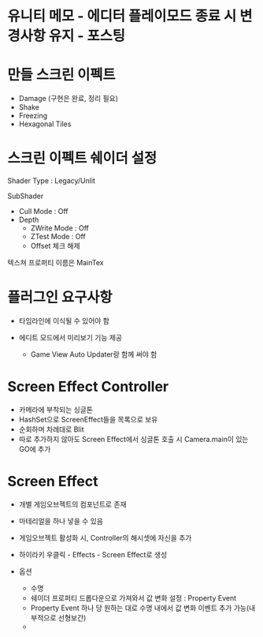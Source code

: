 
# 유니티 메모 - 에디터 플레이모드 종료 시 변경사항 유지 - 포스팅



# 만들 스크린 이펙트
- Damage (구현은 완료, 정리 필요)
- Shake
- Freezing
- Hexagonal Tiles



# 스크린 이펙트 쉐이더 설정

Shader Type : Legacy/Unlit

SubShader
  - Cull Mode : Off
  - Depth
    - ZWrite Mode : Off
    - ZTest Mode : Off
    - Offset 체크 해제

텍스쳐 프로퍼티 이름은 MainTex





# 플러그인 요구사항

- 타임라인에 이식될 수 있어야 함

- 에디트 모드에서 미리보기 기능 제공
  - Game View Auto Updater랑 함께 써야 함


# Screen Effect Controller
- 카메라에 부착되는 싱글톤
- HashSet으로 ScreenEffect들을 목록으로 보유
- 순회하며 차례대로 Blit
- 따로 추가하지 않아도 Screen Effect에서 싱글톤 호출 시 Camera.main이 있는 GO에 추가

# Screen Effect
- 개별 게임오브젝트의 컴포넌트로 존재
- 마테리얼을 하나 넣을 수 있음
- 게임오브젝트 활성화 시, Controller의 해시셋에 자신을 추가
- 하이라키 우클릭 - Effects - Screen Effect로 생성

- 옵션
  - 수명
  - 쉐이더 프로퍼티 드롭다운으로 가져와서 값 변화 설정 : Property Event
  - Property Event 하나 당 원하는 대로 수명 내에서 값 변화 이벤트 추가 가능(내부적으로 선형보간)
  - 
